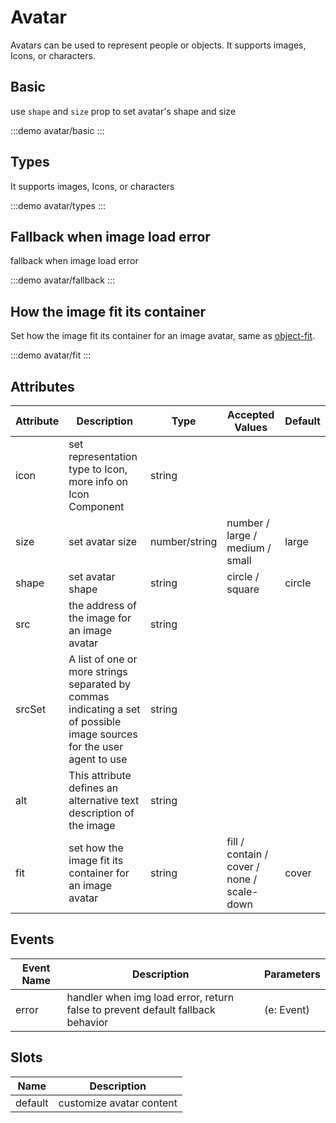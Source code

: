 # Avatar

Avatars can be used to represent people or objects. It supports images, Icons, or characters.

## Basic

use `shape` and `size` prop to set avatar's shape and size

:::demo
avatar/basic
:::

## Types

It supports images, Icons, or characters

:::demo
avatar/types
:::

## Fallback when image load error

fallback when image load error

:::demo
avatar/fallback
:::

## How the image fit its container

Set how the image fit its container for an image avatar, same as [object-fit](https://developer.mozilla.org/en-US/docs/Web/CSS/object-fit).

:::demo
avatar/fit
:::

## Attributes

| Attribute | Description                                                                                                            | Type          | Accepted Values                            | Default |
| --------- | ---------------------------------------------------------------------------------------------------------------------- | ------------- | ------------------------------------------ | ------- |
| icon      | set representation type to Icon, more info on Icon Component                                                           | string        |                                            |         |
| size      | set avatar size                                                                                                        | number/string | number / large / medium / small            | large   |
| shape     | set avatar shape                                                                                                       | string        | circle / square                            | circle  |
| src       | the address of the image for an image avatar                                                                           | string        |                                            |         |
| srcSet    | A list of one or more strings separated by commas indicating a set of possible image sources for the user agent to use | string        |                                            |         |
| alt       | This attribute defines an alternative text description of the image                                                    | string        |                                            |         |
| fit       | set how the image fit its container for an image avatar                                                                | string        | fill / contain / cover / none / scale-down | cover   |

## Events

| Event Name | Description                                                                    | Parameters |
| ---------- | ------------------------------------------------------------------------------ | ---------- |
| error      | handler when img load error, return false to prevent default fallback behavior | (e: Event) |

## Slots

| Name    | Description              |
| ------- | ------------------------ |
| default | customize avatar content |

<style lang="scss">
.example-showcase {
  .demo-basic {
    text-align: center;

    .demo-basic--circle,
    .demo-basic--square {
      display: flex;
      justify-content: space-between;
      align-items: center;
      .block {
        flex: 1;
      }

      .block:not(:last-child) {
        border-right: 1px solid var(--el-border-color-base);
      }
    }

    .el-col:not(:last-child) {
      border-right: 1px solid var(--el-border-color-base);
    }
  }

  .sub-title {
    margin-bottom: 10px;
    font-size: 14px;
    color: var(--el-text-color-secondary);
  }



  .demo-type {
    display: flex;

    > div {
      flex: 1;
      text-align: center;
    }

    > div:not(:last-child) {
      border-right: 1px solid var(--el-border-color-base);
    }
  }

  .demo-fit {
    display: flex;
    text-align: center;
    justify-content: space-between;

    .block {
      flex: 1;
      display: flex;
      flex-direction: column;
      flex-grow: 0;
    }

    .title {
      margin-bottom: 10px;
      font-size: 14px;
      color: var(--el-text-color-secondary);
    }
  }
}
</style>
